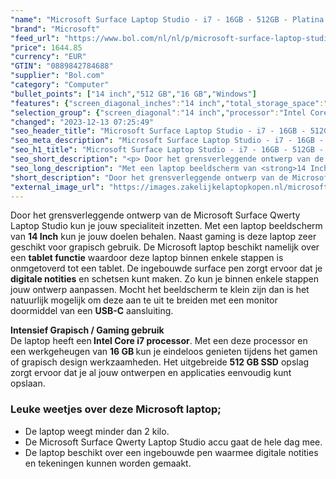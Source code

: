 ```yaml
---
"name": "Microsoft Surface Laptop Studio - i7 - 16GB - 512GB - Platina Grijs"
"brand": "Microsoft"
"feed_url": "https://www.bol.com/nl/nl/p/microsoft-surface-laptop-studio-i7-16gb-512gb-platina-grijs/9300000080708997"
"price": 1644.85
"currency": "EUR"
"GTIN": "0889842784688"
"supplier": "Bol.com"
"category": "Computer"
"bullet_points": ["14 inch","512 GB","16 GB","Windows"]
"features": {"screen_diagonal_inches":"14 inch","total_storage_space":"512 GB","memory_size":"16 GB","operating_system":"Windows"}
"selection_group": {"screen_diagonal":"14 inch","processor":"Intel Core i7","changed_price_past_3_days":false,"product_family":"Surface"}
"changed": "2023-12-13 07:25:49"
"seo_header_title": "Microsoft Surface Laptop Studio - i7 - 16GB - 512GB - Platina Grijs"
"seo_meta_description": "Microsoft Surface Laptop Studio - i7 - 16GB - 512GB - Platina Grijs"
"seo_h1_title": "Microsoft Surface Laptop Studio - i7 - 16GB - 512GB - Platina Grijs"
"seo_short_description": "<p> Door het grensverleggende ontwerp van de Microsoft Surface Qwerty Laptop Studio kun je jouw specialiteit inzetten."
"seo_long_description": "Met een laptop beeldscherm van <strong>14 Inch</strong> kun je jouw doelen behalen. Naast gaming is deze laptop zeer geschikt voor grapisch gebruik. De Microsoft laptop beschikt namelijk over een <strong>tablet functie</strong> waardoor deze laptop binnen enkele stappen is onmgetoverd tot een tablet. De ingebouwde surface pen zorgt ervoor dat je <strong>digitale notities</strong> en schetsen kunt maken. Zo kun je binnen enkele stappen jouw ontwerp aanpassen. Mocht het beeldscherm te klein zijn dan is het natuurlijk mogelijk om deze aan te uit te breiden met een monitor doormiddel van een <strong>USB-C</strong> aansluiting. </p>\n<strong>Intensief Grapisch / Gaming gebruik<br /></strong>De laptop heeft een<strong> Intel Core i7 processor</strong>. Met een deze processor en een werkgeheugen van <strong>16 GB </strong>kun je eindeloos genieten tijdens het gamen of grapisch design werkzaamheden. Het uitgebreide <strong>512 GB SSD</strong> opslag zorgt ervoor dat je al jouw ontwerpen en applicaties eenvoudig kunt opslaan. <br />\n<h3>Leuke weetjes over deze Microsoft laptop;</h3>\n<ul>\n<li>De laptop weegt minder dan 2 kilo. </li>\n<li>De Microsoft Surface Qwerty Laptop Studio accu gaat de hele dag mee. </li>\n<li>De laptop beschikt over een ingebouwde pen waarmee digitale notities en tekeningen kunnen worden gemaakt. </li>\n</ul>"
"short_description": "Door het grensverleggende ontwerp van de Microsoft Surface Qwerty Laptop Studio kun je jouw specialiteit inzetten. Met een laptop beeldscherm van 14 Inch kun je jouw doelen behalen. Naast gaming is deze laptop zeer geschikt voor grapisch gebruik. De Microsoft laptop beschikt namelijk over een tablet functie waardoor deze laptop binnen enkele stappen is onmgetoverd tot een tablet. De ingebouwde surface pen zorgt ervoor dat je digitale notities en schetsen kunt maken. Zo kun je binnen enkele stappen jouw ontwerp aanpassen. Mocht het beeldscherm te klein zijn dan is het natuurlijk mogelijk om deze aan te uit te breiden met een monitor doormiddel van een USB-C aansluiting. Intensief Grapisch / Gaming gebruik De laptop heeft een Intel Core i7 processor. Met een deze processor en een werkgeheugen van 16 GB kun je eindeloos genieten tijdens het gamen of grapisch design werkzaamheden. Het uitgebreide 512 GB SSD opslag zorgt ervoor dat je al jouw ontwerpen en applicaties eenvoudig kunt opslaan. Leuke weetjes over deze Microsoft laptop; De laptop weegt minder dan 2 kilo. De Microsoft Surface Qwerty Laptop Studio accu gaat de hele dag mee. De laptop beschikt over een ingebouwde pen waarmee digitale notities en tekeningen kunnen worden gemaakt."
"external_image_url": "https://images.zakelijkelaptopkopen.nl/microsoft-surface-laptop-studio-i7-16gb-512gb-platina-grijs.webp"
---
```


<p> Door het grensverleggende ontwerp van de Microsoft Surface Qwerty Laptop Studio kun je jouw specialiteit inzetten. Met een laptop beeldscherm van <strong>14 Inch</strong> kun je jouw doelen behalen. Naast gaming is deze laptop zeer geschikt voor grapisch gebruik. De Microsoft laptop beschikt namelijk over een <strong>tablet functie</strong> waardoor deze laptop binnen enkele stappen is onmgetoverd tot een tablet. De ingebouwde surface pen zorgt ervoor dat je <strong>digitale notities</strong> en schetsen kunt maken. Zo kun je binnen enkele stappen jouw ontwerp aanpassen. Mocht het beeldscherm te klein zijn dan is het natuurlijk mogelijk om deze aan te uit te breiden met een monitor doormiddel van een <strong>USB-C</strong> aansluiting. </p>
<strong>Intensief Grapisch / Gaming gebruik<br /></strong>De laptop heeft een<strong> Intel Core i7 processor</strong>. Met een deze processor en een werkgeheugen van <strong>16 GB </strong>kun je eindeloos genieten tijdens het gamen of grapisch design werkzaamheden. Het uitgebreide <strong>512 GB SSD</strong> opslag zorgt ervoor dat je al jouw ontwerpen en applicaties eenvoudig kunt opslaan.<br />
<h3>Leuke weetjes over deze Microsoft laptop;</h3>
<ul>
<li>De laptop weegt minder dan 2 kilo.</li>
<li>De Microsoft Surface Qwerty Laptop Studio accu gaat de hele dag mee.</li>
<li>De laptop beschikt over een ingebouwde pen waarmee digitale notities en tekeningen kunnen worden gemaakt.</li>
</ul>